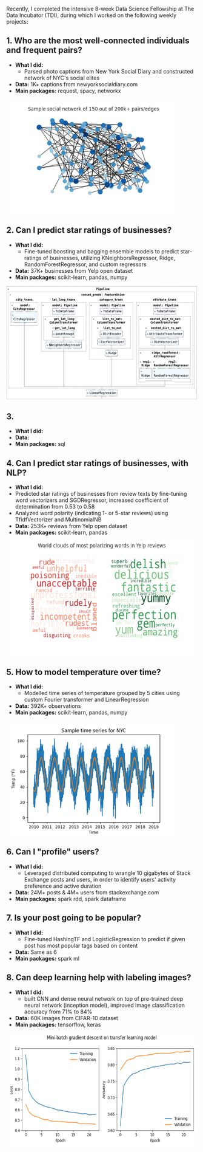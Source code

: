 Recently, I completed the intensive 8-week Data Science Fellowship at The Data Incubator (TDI), during which I worked on the following weekly projects:
## 1. Who are the most well-connected individuals and frequent pairs?
- **What I did:**
  - Parsed photo captions from New York Social Diary and constructed network of NYC's social elites
- **Data:** 1K+ captions from newyorksocialdiary.com
- **Main packages:** request, spacy, networkx

<img src="viz/graph.png" height="300">

## 2. Can I predict star ratings of businesses?
- **What I did:**
  - Fine-tuned boosting and bagging ensemble models to predict star-ratings of businesses, utilizing KNeighborsRegressor, Ridge, RandomForestRegressor, and custom regressors
- **Data:** 37K+ businesses from Yelp open dataset
- **Main packages:** scikit-learn, pandas, numpy

<img src="viz/ml.png" height="300">

## 3. 
- **What I did:** 
- **Data:** 
- **Main packages:** sql
## 4. Can I predict star ratings of businesses, with NLP?
- **What I did:**
 - Predicted star ratings of businesses from review texts by fine-tuning word vectorizers and SGDRegressor, increased coefficient of determination from 0.53 to 0.58
 - Analyzed word polarity (indicating 1- or 5-star reviews) using TfidfVectorizer and MultinomialNB
- **Data:** 253K+ reviews from Yelp open dataset
- **Main packages:** scikit-learn, pandas

<img src="viz/nlp.png" height="300">

## 5. How to model temperature over time?
- **What I did:**
  - Modelled time series of temperature grouped by 5 cities using custom Fourier transformer and LinearRegression
- **Data:** 392K+ observations
- **Main packages:** scikit-learn, pandas, numpy

<img src="viz/ts.png" height="300">

## 6. Can I "profile" users?
- **What I did:**
  - Leveraged distributed computing to wrangle 10 gigabytes of Stack Exchange posts and users, in order to identify users' activity preference and active duration
- **Data:** 24M+ posts & 4M+ users from stackexchange.com
- **Main packages:** spark rdd, spark dataframe
## 7. Is your post going to be popular?
- **What I did:**
  - Fine-tuned HashingTF and LogisticRegression to predict if given post has most popular tags based on content
- **Data:** Same as 6
- **Main packages:** spark ml
## 8. Can deep learning help with labeling images?
- **What I did:**
  - built CNN and dense neural network on top of pre-trained deep neural network (inception model), improved image classification accuracy from 71% to 84%
- **Data:** 60K images from CIFAR-10 dataset
- **Main packages:** tensorflow, keras

<img src="viz/tf.png" height="300">
